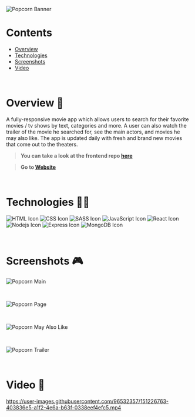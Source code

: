 ![Popcorn Banner](https://i.ibb.co/ZBz6xxL/Group-1.png)

# Contents

- [Overview](#overview-)
- [Technologies](#technologies-)
- [Screenshots](#screenshots-)
- [Video](#video-)

<br />

# Overview 👋

A fully-responsive movie app which allows users to search for their favorite movies / tv shows by text, categories and more. A user can also watch the trailer of the movie he searched for, see the main actors, and movies he may also like. The app is updated daily with fresh and brand new movies that come out to the theaters.

> **You can take a look at the frontend repo [here](https://github.com/gilgg/popcorn-enhanced-clone)**

> **Go to [Website](https://gil-popcorn-enhanced-clone.netlify.app)**

<br />

# Technologies 👨‍💻

![HTML Icon](https://i.ibb.co/9tyHGr7/html-logo.png, "HTML")
![CSS Icon](https://i.ibb.co/b3QNSgX/css-logo.png, "CSS")
![SASS Icon](https://i.ibb.co/2M5yfGb/sass-logo.png, "SASS")
![JavaScript Icon](https://i.ibb.co/L5RS8g1/Group-11.png, "JavaScript")
![React Icon](https://i.ibb.co/BBFKyz9/Group-9.png, "React")
![Nodejs Icon](https://i.ibb.co/1KjfZ9L/Group-8.png, "Nodejs")
![Express Icon](https://i.ibb.co/4J71gTL/express-logo.png, "Express")
![MongoDB Icon](https://i.ibb.co/KXG94Kc/Group-10.png, "MongoDB")

<br />

# Screenshots 🎮

![Popcorn Main](https://i.ibb.co/jGx5wgy/popcorn-1.png)

<br />

![Popcorn Page](https://i.ibb.co/yBWn1d3/popcorn-2.png)

<br />

![Popcorn May Also Like](https://i.ibb.co/yPS1NFn/popcorn-3.png)

<br />

![Popcorn Trailer](https://i.ibb.co/KLBqX88/popcorn-4.png)

<br />

# Video 🎥

https://user-images.githubusercontent.com/96532357/151226763-403836e5-a1f2-4e6a-b63f-0338eef4efc5.mp4
